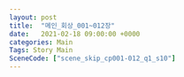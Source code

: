 ```yaml
---
layout: post
title:  "메인_회상_001~012장"
date:   2021-02-18 09:00:00 +0000
categories: Main
Tags: Story Main
SceneCode: ["scene_skip_cp001-012_q1_s10"]
---
```

